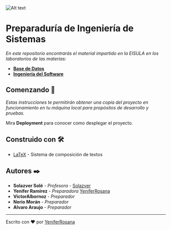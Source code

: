 ![Alt text](https://github.com/yeniferramirez11/Base-Datos-ULA/blob/master/resources/logo_computacion.png)

# Preparaduría de Ingeniería de Sistemas

_En este repositorio encontrarás el material impartido en la EISULA en los laboratorios de las materias:_
* **[Base de Datos](https://github.com/yeniferrosana/Preparaduria-EISULA/tree/base-datos)**
* **[Ingeniería del Software](https://github.com/yeniferrosana/Preparaduria-EISULA/tree/ingenieria-software)**

## Comenzando 🚀

_Estas instrucciones te permitirán obtener una copia del proyecto en funcionamiento en tu máquina local para propósitos de desarrollo y pruebas._

Mira **Deployment** para conocer como desplegar el proyecto.

## Construido con 🛠️

* [LaTeX](https://www.latex-project.org/) - Sistema de composición de textos

## Autores ✒️

* **Solazver Solé** - *Profesora* - [Solazver](https://github.com/solazver)
* **Yenifer Ramírez** - *Preparadora* [YeniferRosana](https://github.com/yeniferrosana)
* **VictorAlbornoz** - *Preparador*
* **Nerio Morán** - *Preparador*
* **Alvaro Araujo** - *Preparador*

---
Escrito con ❤️ por [YeniferRosana](https://github.com/yeniferrosana)

